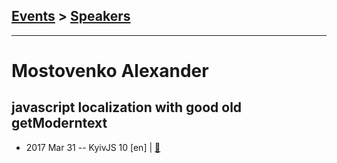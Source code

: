 ## [Events](../README.md) > [Speakers](../speakers.md)
---

# Mostovenko Alexander

## javascript localization with good old getModerntext
- 2017 Mar 31 -- KyivJS 10 [en] | [:notebook:](https://goo.gl/TNrYMw)  
